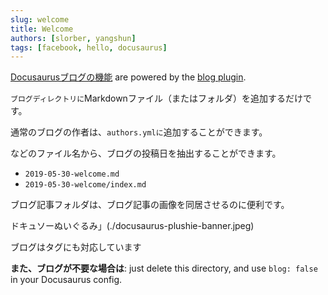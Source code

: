 ```yaml
---
slug: welcome
title: Welcome
authors: [slorber, yangshun]
tags: [facebook, hello, docusaurus]
---
```


<a href="https://docusaurus.io/docs/blog">Docusaurusブログの機能</a> are powered by the <a href="https://docusaurus.io/docs/api/plugins/@docusaurus/plugin-content-blog">blog plugin</a>.

<code>ブログディレクトリに</code>Markdownファイル（またはフォルダ）を追加するだけです。

通常のブログの作者は、<code>authors.ymlに</code>追加することができます。

などのファイル名から、ブログの投稿日を抽出することができます。

*   <code>2019-05-30-welcome.md</code>
*   <code>2019-05-30-welcome/index.md</code>

ブログ記事フォルダは、ブログ記事の画像を同居させるのに便利です。

ドキュソーぬいぐるみ」(./docusaurus-plushie-banner.jpeg)

ブログはタグにも対応しています

<strong>また、ブログが不要な場合は</strong>: just delete this directory, and use <code>blog: false</code> in your Docusaurus config.
